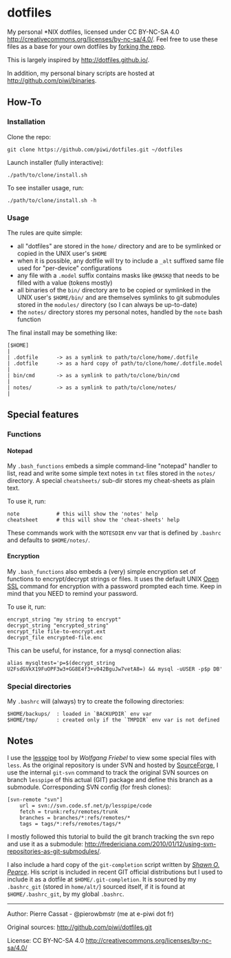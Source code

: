 dotfiles
========

My personal *NIX dotfiles, licensed under CC BY-NC-SA 4.0 <http://creativecommons.org/licenses/by-nc-sa/4.0/>.
Feel free to use these files as a base for your own dotfiles by [forking the repo](http://help.github.com/articles/fork-a-repo).

This is largely inspired by <http://dotfiles.github.io/>.

In addition, my personal binary scripts are hosted at <http://github.com/piwi/binaries>.

## How-To

### Installation

Clone the repo:

    git clone https://github.com/piwi/dotfiles.git ~/dotfiles

Launch installer (fully interactive):

    ./path/to/clone/install.sh

To see installer usage, run:

    ./path/to/clone/install.sh -h

### Usage

The rules are quite simple:

-   all "dotfiles" are stored in the `home/` directory and are to be symlinked or copied
    in the UNIX user's `$HOME`
-   when it is possible, any dotfile will try to include a `_alt` suffixed same file used
    for "per-device" configurations
-   any file with a `.model` suffix contains masks like `@MASK@` that needs to be filled 
    with a value (tokens mostly)
-   all binaries of the `bin/` directory are to be copied or symlinked in the UNIX user's
    `$HOME/bin/` and are themselves symlinks to git submodules stored in the `modules/`
    directory (so I can always be up-to-date)
-   the `notes/` directory stores my personal notes, handled by the `note` bash function

The final install may be something like:

    [$HOME]
    |
    | .dotfile      -> as a symlink to path/to/clone/home/.dotfile
    | .dotfile      -> as a hard copy of path/to/clone/home/.dotfile.model
    |
    | bin/cmd       -> as a symlink to path/to/clone/bin/cmd
    |
    | notes/        -> as a symlink to path/to/clone/notes/
    |

## Special features

### Functions

#### Notepad

My `.bash_functions` embeds a simple command-line "notepad" handler to list, read and write
some simple text notes in `txt` files stored in the `notes/` directory. A special `cheatsheets/`
sub-dir stores my cheat-sheets as plain text.

To use it, run:

    note            # this will show the 'notes' help
    cheatsheet      # this will show the 'cheat-sheets' help

These commands work with the `NOTESDIR` env var that is defined by `.bashrc` and defaults to `$HOME/notes/`.

#### Encryption

My `.bash_functions` also embeds a (very) simple encryption set of functions to encrypt/decrypt strings or files.
It uses the default UNIX [Open SSL](http://www.openssl.org/) command for encryption with a password prompted each time.
Keep in mind that you NEED to remind your password.

To use it, run:

    encrypt_string "my string to encrypt"
    decrypt_string "encrypted_string"
    encrypt_file file-to-encrypt.ext
    decrypt_file encrypted-file.enc

This can be useful, for instance, for a mysql connection alias:

    alias mysqltest='p=$(decrypt_string U2FsdGVkX19FuOPF3w3+GG8E4f3+v042BguJw7vetA8=) && mysql -uUSER -p$p DB'

### Special directories

My `.bashrc` will (always) try to create the following directories:

    $HOME/backups/  : loaded in `BACKUPDIR` env var
    $HOME/tmp/      : created only if the `TMPDIR` env var is not defined


## Notes

I use the [lesspipe](http://www-zeuthen.desy.de/~friebel/unix/lesspipe.html) tool by *Wolfgang Friebel*
to view some special files with `less`. As the original repository is under SVN and hosted by 
[SourceForge](http://sourceforge.net/projects/lesspipe/), I use the internal `git-svn` command
to track the original SVN sources on branch `lesspipe` of this actual (GIT) package and define
this branch as a submodule. Corresponding SVN config (for fresh clones):

    [svn-remote "svn"]
        url = svn://svn.code.sf.net/p/lesspipe/code
        fetch = trunk:refs/remotes/trunk
        branches = branches/*:refs/remotes/*
        tags = tags/*:refs/remotes/tags/*


I mostly followed this tutorial to build the git branch tracking the svn repo and use it 
as a submodule: <http://fredericiana.com/2010/01/12/using-svn-repositories-as-git-submodules/>.

I also include a hard copy of the `git-completion` script written by [*Shawn O. Pearce*](http://spearce.org).
His script is included in recent GIT official distributions but I used to include it as a
dotfile at `$HOME/.git-completion`. It is sourced by my `.bashrc_git` (stored in `home/alt/`)
sourced itself, if it is found at `$HOME/.bashrc_git`, by my global `.bashrc`.

----

Author: Pierre Cassat - @pierowbmstr (me at e-piwi dot fr)

Original sources: <http://github.com/piwi/dotfiles.git>

License: CC BY-NC-SA 4.0 <http://creativecommons.org/licenses/by-nc-sa/4.0/>
